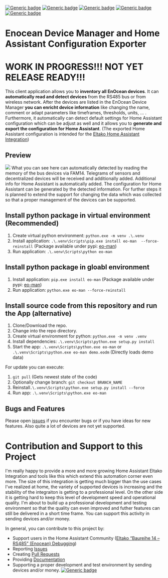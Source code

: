 [![Generic badge](https://img.shields.io/github/commit-activity/y/grimmpp/home-assistant-eltako.svg?style=flat&color=3498db)](https://github.com/grimmpp/home-assistant-eltako/commits/main)
[![Generic badge](https://img.shields.io/badge/Community-Forum-3498db.svg)](https://community.home-assistant.io/)
[![Generic badge](https://img.shields.io/badge/Community_Forum-Eltako_Integration_Debugging-3498db.svg)](https://community.home-assistant.io/t/eltako-baureihe-14-rs485-enocean-debugging/49712)
[![Generic badge](https://img.shields.io/badge/License-MIT-3498db.svg)](/LICENSE)
[![Generic badge](https://img.shields.io/badge/SUPPORT_THIS_PROJECT-PayPal.me-27ae60.svg)](https://paypal.me/grimmpp)

# Enocean Device Manager and Home Assistant Configuration Exporter

# WORK IN PROGRESS!!! NOT YET RELEASE READY!!!

This client application allows you to **inventory all EnOcean devices**. It can **automatically read and detect devices** from the RS485 bus or from wireless network. After the devices are listed in the EnOcean Device Manager **you can enricht device information** like changing the name, comment or adapt parameters like timeframes, thresholds, units, ... .
Furthermore, it automatically can detect default settings for Home Assistant configuration which can be adjust as well and it allows you to **generate and export the configuration for Home Assistant**. 
(The exported Home Assistant configuration is intended for the [Eltako Home Assistant Integration](https://github.com/grimmpp/home-assistant-eltako/))

## Preview
<img src="https://github.com/grimmpp/enocean-device-manager/blob/main/screenshot.png" /> 
What you can see here can automatically detected by reading the memory of the bus devices via FAM14. Telegrams of sensors and decentralized devices will be received and additionally added. 
Additional info for Home Assistant is automatically added. The configuration for Home Assistant can be generated by the detected information.
For further steps it is planned to extend the support for changing the data which was collected so that a proper management of the devices can be supported.

## Install python package in virtual environment (Recommended)
1. Create virtual python environment: `python.exe -m venv .\.venv`
2. Install application: `.\.venv\Scripts\pip.exe install eo-man  --force-reinstall` (Package available under pypi: [eo-man](https://pypi.org/project/eo-man/))
3. Run application: `.\.venv\Scripts\python eo-man`

## Install python package in gloabl environment
1. Install application: `pip.exe install eo-man` (Package available under pypi: [eo-man](https://pypi.org/project/eo-man/))
2. Run application: `python.exe eo-man --force-reinstall`

## Install source code from this repository and run the App (alternative)
1. Clone/Download the repo.
2. Change into the repo directory.
3. Create virtual environment for python: `python.exe -m venv .venv`
4. Install dependencies: `.\.venv\Scripts\python.exe setup.py install`
5. Start the app: `.\.venv\Scripts\python.exe eo-man` or `.\.venv\Scripts\python.exe eo-man demo.eodm` (Directly loads demo data)

For update you can execute:
1. `git pull` (Gets newest state of the code)
2. Optionally change branch: `git checkout BRANCH_NAME`
3. Reinstall`.\.venv\Scripts\python.exe setup.py install --force`
4. Run app: `.\.venv\Scripts\python.exe eo-man`

## Bugs and Features 
Please open [issues](/issues) if you encounter bugs or if you have ideas for new features. Also quite a lot of devices are not yet supported.

# Contribution and Support to this Project
I'm really happy to provide a more and more growing Home Assistant Eltako Integration and tools like this which extend this automation corner even more. The size of this integration is getting much bigger than the use cases I've realized at home, the variety of supported devices is increasing and the stability of the integraiton is getting to a professional level. On the other side it is getting hard to keep this level of development speed and operational quality. I'm about to build up a professional development and testing environment so that the quality can even improved and futher features can still be delivered in a short time frame. You can support this activity in sending devices and/or money.

In general, you can contribute to this project by:
* Support users in the Home Assistant Community ([Eltako “Baureihe 14 – RS485” (Enocean) Debugging](https://community.home-assistant.io/t/eltako-baureihe-14-rs485-enocean-debugging))
* Reporting [Issues]([/issue](https://github.com/grimmpp/home-assistant-eltako/issues))
* Creating [Pull Requests](https://github.com/grimmpp/home-assistant-eltako/pulls)
* Providing [Documentation](https://github.com/grimmpp/home-assistant-eltako/tree/main/docs)
* Supporting a proper development and test environment by sending devices and/or money. [![Generic badge](https://img.shields.io/badge/SUPPORT_THIS_PROJECT-PayPal.me-27ae60.svg)](https://paypal.me/grimmpp)